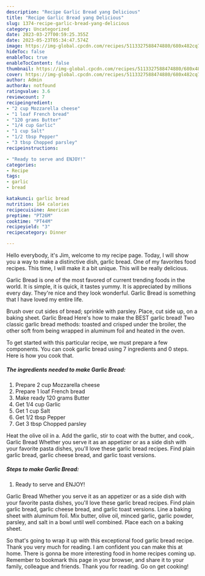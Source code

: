 ```yaml
---
description: "Recipe Garlic Bread yang Delicious"
title: "Recipe Garlic Bread yang Delicious"
slug: 1374-recipe-garlic-bread-yang-delicious
category: Uncategorized
date: 2023-03-27T00:59:25.355Z
date: 2023-05-23T05:34:47.574Z
image: https://img-global.cpcdn.com/recipes/5113327588474880/680x482cq70/garlic-bread-recipe-main-photo.jpg
hideToc: false
enableToc: true
enableTocContent: false
thumbnail: https://img-global.cpcdn.com/recipes/5113327588474880/680x482cq70/garlic-bread-recipe-main-photo.jpg
cover: https://img-global.cpcdn.com/recipes/5113327588474880/680x482cq70/garlic-bread-recipe-main-photo.jpg
author: Admin
authorAv: notfound
ratingvalue: 3.6
reviewcount: 7
recipeingredient:
- "2 cup Mozzarella cheese"
- "1 loaf French bread"
- "120 grams Butter"
- "1/4 cup Garlic"
- "1 cup Salt"
- "1/2 tbsp Pepper"
- "3 tbsp Chopped parsley"
recipeinstructions:

- "Ready to serve and ENJOY!"
categories:
- Recipe
tags:
- garlic
- bread

katakunci: garlic bread 
nutrition: 164 calories
recipecuisine: American
preptime: "PT26M"
cooktime: "PT44M"
recipeyield: "3"
recipecategory: Dinner

---
```



Hello everybody, it's Jim, welcome to my recipe page. Today, I will show you a way to make a distinctive dish, garlic bread. One of my favorites food recipes. This time, I will make it a bit unique. This will be really delicious.

Garlic Bread is one of the most favored of current trending foods in the world. It is simple, it is quick, it tastes yummy. It is appreciated by millions every day. They're nice and they look wonderful. Garlic Bread is something that I have loved my entire life.

Brush over cut sides of bread; sprinkle with parsley. Place, cut side up, on a baking sheet. Garlic Bread Here&#39;s how to make the BEST garlic bread! Two classic garlic bread methods: toasted and crisped under the broiler, the other soft from being wrapped in aluminum foil and heated in the oven.


To get started with this particular recipe, we must prepare a few components. You can cook garlic bread using 7 ingredients and 0 steps. Here is how you cook that.

<!--inarticleads1-->

##### The ingredients needed to make Garlic Bread:

1. Prepare 2 cup Mozzarella cheese
1. Prepare 1 loaf French bread
1. Make ready 120 grams Butter
1. Get 1/4 cup Garlic
1. Get 1 cup Salt
1. Get 1/2 tbsp Pepper
1. Get 3 tbsp Chopped parsley


Heat the olive oil in a. Add the garlic, stir to coat with the butter, and cook,. Garlic Bread Whether you serve it as an appetizer or as a side dish with your favorite pasta dishes, you&#39;ll love these garlic bread recipes. Find plain garlic bread, garlic cheese bread, and garlic toast versions. 

<!--inarticleads2-->

##### Steps to make Garlic Bread:


1. Ready to serve and ENJOY!

Garlic Bread Whether you serve it as an appetizer or as a side dish with your favorite pasta dishes, you&#39;ll love these garlic bread recipes. Find plain garlic bread, garlic cheese bread, and garlic toast versions. Line a baking sheet with aluminum foil. Mix butter, olive oil, minced garlic, garlic powder, parsley, and salt in a bowl until well combined. Place each on a baking sheet. 

So that's going to wrap it up with this exceptional food garlic bread recipe. Thank you very much for reading. I am confident you can make this at home. There is gonna be more interesting food in home recipes coming up. Remember to bookmark this page in your browser, and share it to your family, colleague and friends. Thank you for reading. Go on get cooking!
